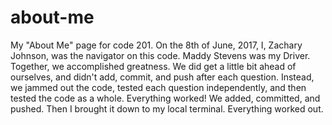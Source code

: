 # about-me
My "About Me" page for code 201.
On the 8th of June, 2017, I, Zachary Johnson, was the navigator
on this code. Maddy Stevens was my Driver. Together, we accomplished greatness. We did get a little bit ahead of ourselves, and didn't add,
commit, and push after each question. Instead, we jammed out the code, tested each question independently, and then tested the code as a whole.
Everything worked! We added, committed, and pushed. Then I brought it down to my local terminal. Everything worked out.
